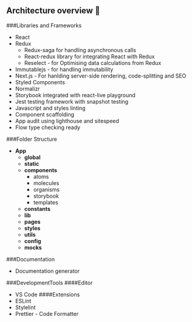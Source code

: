 # <Project Name>

## Architecture overview 🎉

###Libraries and Frameworks
- React
- Redux
  - Redux-saga for handling asynchronous calls
  - React-redux library for integrating React with Redux
  - Reselect - for Optimising data calculations from Redux
- Immutablejs - for handling immutability
- Next.js - For hanlding server-side rendering, code-splitting and SEO
- Styled Components
- Normalizr
- Storybook integrated with react-live playground
- Jest testing framework with snapshot testing
- Javascript and styles linting
- Component scaffolding
- App audit using lighthouse and sitespeed
- Flow type checking ready

###Folder Structure
- **App**
  - **global**
  - **static**
  - **components**
      - atoms
      - molecules
      - organisms
      - storybook
      - templates
  - **constants**
  - **lib**
  - **pages**
  - **styles**
  - **utils**
  - **config**
  - **mocks**

###Documentation
- Documentation generator

###DevelopmentTools
####Editor
- VS Code
####Extensions
- ESLint
- Stylelint
- Prettier - Code Formatter
